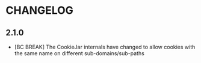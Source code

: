 CHANGELOG
=========

2.1.0
-----

 * [BC BREAK] The CookieJar internals have changed to allow cookies with the
   same name on different sub-domains/sub-paths
